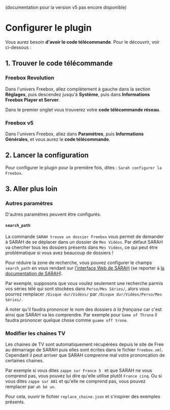 (documentation pour la version v5 pas encore disponible)

# Configurer le plugin

Vous aurez besoin **d'avoir le code télécommande**. Pour le découvrir, voir ci-dessous :

## 1. Trouver le code télécommande

### Freebox Revolution

Dans l'univers Freebox, allez complètement à gauche dans la section **Réglages**, puis descendez jusqu'à **Système**, puis dans **Informations Freebox Player et Server**.

Dans le premier onglet vous trouverez votre **code télécommande réseau**.

### Freebox v5

Dans l'univers Freebox, allez dans **Paramètres**, puis **Informations Générales**, et vous aurez le **code télécommande**.

## 2. Lancer la configuration

Pour configurer le plugin pour la première fois, dites : `Sarah configurer la Freebox`.

## 3. Aller plus loin

### Autres paramètres

D'autres paramètres peuvent être configurés.

#### `search_path`

La commande `SARAH trouve un dossier Freebox` vous permet de demander à SARAH de se déplacer dans un dossier de `Mes Vidéos`. Par défaut SARAH va chercher tous les dossiers présents dans `Mes Vidéos`, ce qui peut être problématique si vous avez beaucoup de dossiers !

Pour réduire la zone de recherche, vous pouvez configurer le champs `search_path` en vous rendant sur [l'interface Web de SARAH](http://127.0.0.1:8080/home) (se reporter à [la documentation de SARAH](http://jpencausse.github.io/SARAH-Documentation/?page=getting_started_v3#configuration-plugins)).

Par exemple, supposons que vous voulez seulement une recherche parmis vos séries télé qui sont stockées dans `Perso/Mes Séries/`, alors vous pourrez remplacer `/Disque dur/Vidéos/` par `/Disque dur/Vidéos/Perso/Mes Séries/`.

À noter qu'il faudra prononcer le nom des dossiers *à la française* car c'est ainsi que SARAH va les comprendre. Par exemple pour `Game of Throne` il faudra prononcer quelque chose comme `guame off trone`.

### Modifier les chaines TV

Les chaines de TV sont automatiquement récupérées depuis le site de Free au démarrage de SARAH puis elles sont écrites dans le fichier `freebox.xml`. Cependant il peut arriver que SARAH comprenne mal votre prononcation de certaines chaines.

Par exemple si vous dites `zappe sur France 5 ` et que SARAH ne vous comprend pas, vous pouvez lui dire qu'elle utilise plutôt `France cinq`. Ou si vous dites `zappe sur AB1` et qu'elle ne comprend pas, vous pouvez remplacer par `ah bé un`.

Pour cela, ouvrir le fichier `replace_chaine.json` et s'inspirer des exemples présents.


